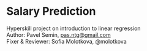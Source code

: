 # Salary Prediction
Hyperskill project on introduction to linear regression  
Author: Pavel Semin, pas.ntg@gmail.com  
Fixer & Reviewer: Sofia Molotkova, @molotkova
